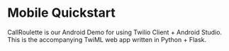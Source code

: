 Mobile Quickstart
===

CallRoulette is our Android Demo for using Twilio Client + Android Studio. This is the accompanying TwiML web app written in Python + Flask. 